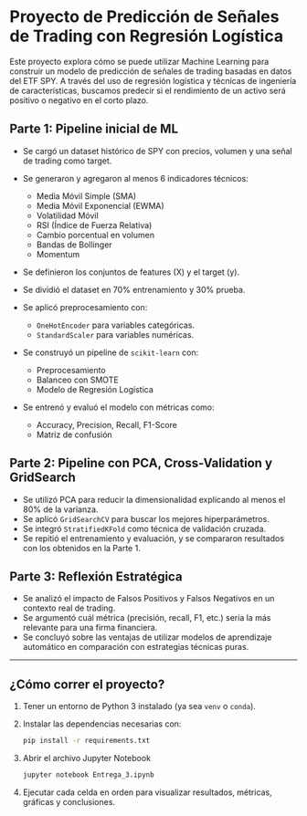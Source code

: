 # Proyecto de Predicción de Señales de Trading con Regresión Logística

Este proyecto explora cómo se puede utilizar Machine Learning para construir un modelo de predicción de señales de trading basadas en datos del ETF SPY. A través del uso de regresión logística y técnicas de ingeniería de características, buscamos predecir si el rendimiento de un activo será positivo o negativo en el corto plazo.

## Parte 1: Pipeline inicial de ML

- Se cargó un dataset histórico de SPY con precios, volumen y una señal de trading como target.
- Se generaron y agregaron al menos 6 indicadores técnicos:
  - Media Móvil Simple (SMA)
  - Media Móvil Exponencial (EWMA)
  - Volatilidad Móvil
  - RSI (Índice de Fuerza Relativa)
  - Cambio porcentual en volumen
  - Bandas de Bollinger
  - Momentum

- Se definieron los conjuntos de features (X) y el target (y).
- Se dividió el dataset en 70% entrenamiento y 30% prueba.
- Se aplicó preprocesamiento con:
  - `OneHotEncoder` para variables categóricas.
  - `StandardScaler` para variables numéricas.

- Se construyó un pipeline de `scikit-learn` con:
  - Preprocesamiento
  - Balanceo con SMOTE
  - Modelo de Regresión Logística

- Se entrenó y evaluó el modelo con métricas como:
  - Accuracy, Precision, Recall, F1-Score
  - Matriz de confusión

## Parte 2: Pipeline con PCA, Cross-Validation y GridSearch

- Se utilizó PCA para reducir la dimensionalidad explicando al menos el 80% de la varianza.
- Se aplicó `GridSearchCV` para buscar los mejores hiperparámetros.
- Se integró `StratifiedKFold` como técnica de validación cruzada.
- Se repitió el entrenamiento y evaluación, y se compararon resultados con los obtenidos en la Parte 1.

## Parte 3: Reflexión Estratégica

- Se analizó el impacto de Falsos Positivos y Falsos Negativos en un contexto real de trading.
- Se argumentó cuál métrica (precisión, recall, F1, etc.) sería la más relevante para una firma financiera.
- Se concluyó sobre las ventajas de utilizar modelos de aprendizaje automático en comparación con estrategias técnicas puras.

---

## ¿Cómo correr el proyecto?

1. Tener un entorno de Python 3 instalado (ya sea `venv` o `conda`).
2. Instalar las dependencias necesarias con:

   ```bash
   pip install -r requirements.txt

3. Abrir el archivo Jupyter Notebook
    ```bash
    jupyter notebook Entrega_3.ipynb

4. Ejecutar cada celda en orden para visualizar resultados, métricas, gráficas y conclusiones.
